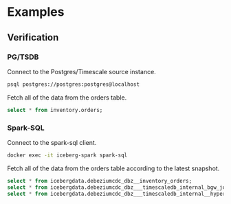 # Examples

## Verification
### PG/TSDB
Connect to the Postgres/Timescale source instance.
```bash
psql postgres://postgres:postgres@localhost
```

Fetch all of the data from the orders table.
```sql
select * from inventory.orders;
```

### Spark-SQL
Connect to the spark-sql client.
```bash
docker exec -it iceberg-spark spark-sql
```

Fetch all of the data from the orders table according to the latest snapshot.
```sql
select * from icebergdata.debeziumcdc_dbz__inventory_orders;
select * from icebergdata.debeziumcdc_dbz___timescaledb_internal_bgw_job_stat;
select * from icebergdata.debeziumcdc_dbz___timescaledb_internal__hyper_1_1_chunk;
```
